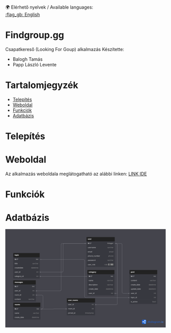 :earth_africa: Elérhető nyelvek / Available languages:  
[:flag_gb: English](ENGLISHREADME.md)

# Findgroup.gg
Csapatkereső (Looking For Goup) alkalmazás
Készítette:
  - Balogh Tamás
  - Papp László Levente

# Tartalomjegyzék
- [Telepítés](#telepítés)
- [Weboldal](#weboldal)
- [Funkciók](#funkciók)
- [Adatbázis](#adatbázis)
  
# Telepítés


# Weboldal
Az alkalmazás weboldala meglátogatható az alábbi linken: [LINK IDE](https://example.com)
# Funkciók

# Adatbázis
![Adatabázis diagramm](assets/VIZSGAREMEK.png)
